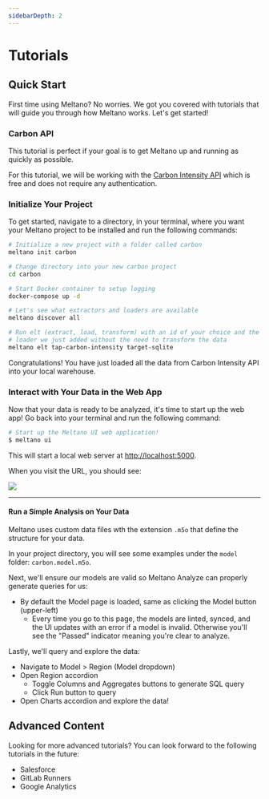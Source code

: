 ```yaml
---
sidebarDepth: 2
---
```


# Tutorials

## Quick Start

First time using Meltano? No worries. We got you covered with tutorials that will guide you through how Meltano works. Let's get started!

### Carbon API

This tutorial is perfect if your goal is to get Meltano up and running as quickly as possible.

For this tutorial, we will be working with the [Carbon Intensity API](https://carbon-intensity.github.io/api-definitions/) which is free and does not require any authentication.

### Initialize Your Project

To get started, navigate to a directory, in your terminal, where you want your Meltano project to be installed and run the following commands:

```bash
# Initialize a new project with a folder called carbon
meltano init carbon

# Change directory into your new carbon project
cd carbon

# Start Docker container to setup logging
docker-compose up -d

# Let's see what extractors and loaders are available
meltano discover all

# Run elt (extract, load, transform) with an id of your choice and the extractor and
# loader we just added without the need to transform the data
meltano elt tap-carbon-intensity target-sqlite
```

Congratulations! You have just loaded all the data from Carbon Intensity API into your local warehouse.

### Interact with Your Data in the Web App

Now that your data is ready to be analyzed, it's time to start up the web app! Go back into your terminal and run the following command:

```bash
# Start up the Meltano UI web application!
$ meltano ui
```

This will start a local web server at [http://localhost:5000](http://localhost:5000). 

When you visit the URL, you should see:

![](/screenshots/01-meltano-ui.png)

---
#### Run a Simple Analysis on Your Data

Meltano uses custom data files wth the extension `.m5o` that define the structure for your data.

In your project directory, you will see some examples under the `model` folder: `carbon.model.m5o`.




Next, we'll ensure our models are valid so Meltano Analyze can properly generate queries for us:

- By default the Model page is loaded, same as clicking the Model button (upper-left)
  - Every time you go to this page, the models are linted, synced, and the UI updates with an error if a model is invalid. Otherwise you'll see the "Passed" indicator meaning you're clear to analyze.

Lastly, we'll query and explore the data:

- Navigate to Model > Region (Model dropdown)
- Open Region accordion
  - Toggle Columns and Aggregates buttons to generate SQL query
  - Click Run button to query
- Open Charts accordion and explore the data!

## Advanced Content

Looking for more advanced tutorials? You can look forward to the following tutorials in the future:

- Salesforce
- GitLab Runners
- Google Analytics

